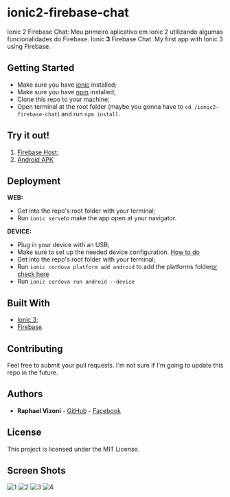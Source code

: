 # ionic2-firebase-chat
Ionic 2 Firebase Chat: Meu primeiro aplicativo em Ionic 2 utilizando algumas funcionalidades do Firebase.
Ionic **3** Firebase Chat: My first app with Ionic 3 using Firebase.

## Getting Started
* Make sure you have [ionic](https://ionicframework.com/getting-started/) installed;
* Make sure you have [npm](https://www.npmjs.com/get-npm) installed;
* Clone this repo to your machine;
* Open terminal at the root folder (maybe you gonna have to ```cd /ionic2-firebase-chat```) and run ```npm install```.

## Try it out!
1. [Firebase Host](https://ionic2-firebase-chat-c582c.firebaseapp.com/);
2. [Android APK](https://drive.google.com/open?id=1006s5IkBrdekz5ZbCJk7IxRl_mqQfg0i)

## Deployment
**WEB:**
* Get into the repo's root folder with your terminal;
* Run ```ionic serve```to make the app open at your navigator.

**DEVICE:**
* Plug in your device with an USB;
* Make sure to set up the needed device configuration. [How to do](https://developer.android.com/studio/run/device.html#developer-device-options)
* Get into the repo's root folder with your terminal;
* Run ```ionic cordova platform add android``` to add the platforms folder[or check here](https://ionicframework.com/docs/intro/deploying/)
* Run ```ionic cordova run android --device```

## Built With

* [Ionic 3](https://ionicframework.com);
* [Firebase](https://firebase.google.com/).

## Contributing

Feel free to submit your pull requests. I'm not sure if I'm going to update this repo in the future.

## Authors

* **Raphael Vizoni** - [GitHub](https://github.com/Vizoni) - [Facebook](https://www.facebook.com/raphael.vizoni) 

## License

This project is licensed under the MIT License.

## Screen Shots
![1](https://i.imgur.com/ztltb8f.jpg "Sign in")
![2](https://i.imgur.com/uVlNWaW.jpg "Sign Up")
![3](https://i.imgur.com/ojv41bH.jpg "Chats")
![4](https://i.imgur.com/8E4SVME.jpg "Profile")
